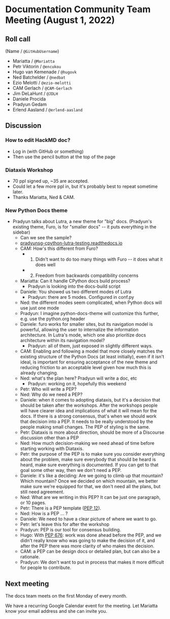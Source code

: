# Documentation Community Team Meeting (August 1, 2022)


## Roll call

(Name / `@GitHubUsername`)

- Mariatta / `@Mariatta`
- Petr Viktorin / `@encukou`
- Hugo van Kemenade / `@hugovk`
- Ned Batchelder / `@nedbat`
- Ezio Melotti / `@ezio-melotti`
- CAM Gerlach / `@CAM-Gerlach`
- Jim DeLaHunt / `@JDLH`
- Daniele Procida
- Pradyun Gedam
- Erlend Aasland / `@erlend-aasland`

## Discussion

### How to edit HackMD doc?

- Log in (with GitHub or something)
- Then use the pencil button at the top of the page

### Diataxis Workshop

- 70 ppl signed up, ~35 are accepted.
- Could let a few more ppl in, but it's probably best to repeat sometime later.
- Thanks Mariatta, Ned & CAM.

### New Python Docs theme

- Pradyun talks about Lutra, a new theme for "big" docs. (Pradyun's existing theme, Furo, is for "smaller docs" -- it puts everything in the sidebar)
    -  Can we see the sample?
    -  [pradyunsg-cpython-lutra-testing.readthedocs.io](https://pradyunsg-cpython-lutra-testing.readthedocs.io/en/latest/)
    -  CAM: How's this different from Furo?
        -  1. Didn't want to do too many things with Furo -- it does what it does well
        -  2. Freedom from backwards compatibility concerns
    -  Mariatta: Can it handle CPython docs build process?
        -  Pradyun is looking into the docs-build script
    -  Daniele: You showed us two different modes of Lutra
        -  Pradyun: there are 5 modes. Configured in conf.py
    -  Ned: the different modes seem complicated, when Python docs will use just one mode
    -  Pradyun: I imagine python-docs-theme will customize this further, e.g. use the python.org header
    -  Daniele: furo works for smaller sites, but its navigation model is powerful, allowing the user to internalize the information architecture. In Lutra's mode, which one also prioritize docs architecture within its navigation model?
        -  Pradyun: all of them, just exposed in slightly different ways.
    -  CAM: Enabling and following a model that more closely matches the existing structure of the Python Docs (at least initially), even if it isn't ideal, is important for ensuring acceptance of the new theme and reducing friction to an acceptable level given how much this is already changing.
    -  Ned: what's the plan here? Pradyun will write a doc, etc
        -  Pradyun: working on it, hopefully this weekend
    -  Petr: Who will write a PEP?
    -  Ned: Why do we need a PEP?
    -  Daniele: when it comes to adopting diataxis, but it's a decision that should be taken after the workshops. After the workshops people will have clearer idea and implications of what it will mean for the docs. If there is a strong consensus, that's when we should work that decision into a PEP. It needs to be really understood by the people making small changes. The PEP of styling is the same.
    -  Petr: Diataxis is more about direction, should be more of a Discourse discussion other than a PEP
    -  Ned: How much decision-making we need ahead of time before starting working with Diataxis.
    -  Petr: the purpose of the PEP is to make sure you consider everything about the problem, make sure everybody that should be heard is heard, make sure everything is documented. If you can get to that goal some other way, then we don't need a PEP.
    -  Daniele: it's like a deciding: Are we going to climb up that mountain? Which mountain? Once we decided on which mountain, we better make sure we're equipped for that, we don't need all the plans, but still need agreement.
    -  Ned: What are we writing in this PEP? It can be just one paragraph, or 10 pages.
    -  Petr: There is a PEP template ([PEP 12](https://peps.python.org/pep-0012/)).
    -  Ned: How is a PEP ... ?
    -  Daniele: We need to have a clear picture of where we want to go.
    -  Petr: let's leave this for after the workshop
    -  Pradyun: PEP is our tool for consensus building.
    -  Hugo: With [PEP 676](https://peps.python.org/pep-0676/): work was done ahead before the PEP, and we didn't really know who was going to make the decision of it, and after the PEP there was more clarity of who makes the decision.
    -  CAM: a PEP can be design docs or detailed plan, but can also be a rationale.
    -  Pradyun: We don't want to put in process that makes it more difficult for people to contribute.

## Next meeting

The docs team meets on the first Monday of every month.

We have a recurring Google Calendar event for the meeting.
Let Mariatta know your email address and she can invite you.
